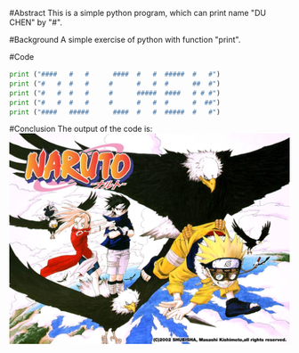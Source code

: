 #Abstract
This is a simple python program, which can print name "DU CHEN" by "#".

#Background
A simple exercise of python with function "print".

#Code
``` python
print ("####   #   #      ####  #   #  #####  #   #")
print ("#   #  #   #     #      #   #  #      ##  #")
print ("#   #  #   #     #      #####  ####   # # #")
print ("#   #  #   #     #      #   #  #      #  ##")
print ("####   #####      ####  #   #  #####  #   #")

```
#Conclusion
The output of the code is:
![printname](https://github.com/Cvke/compuational_physics_N2014302580257/blob/master/40082.jpg)
